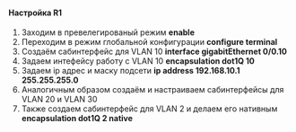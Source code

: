 #### Настройка R1
1. Заходим в превелегированый режим **enable**
2. Переходим в режим глобальной конфигурации **configure terminal**
3. Создаём сабинтерфейс для VLAN 10  **interface gigabitEthernet 0/0.10**
4. Задаем интефейсу работу с VLAN 10  **encapsulation dot1Q 10**
5. Задаем ip адрес и маску подсети  **ip address 192.168.10.1 255.255.255.0**
6. Аналогичным образом создаём и настраиваем сабинтерфейсы для VLAN 20 и VLAN 30
7. Также создаем сабинтерфейс для VLAN 2 и делаем его нативным **encapsulation dot1Q 2 native**
